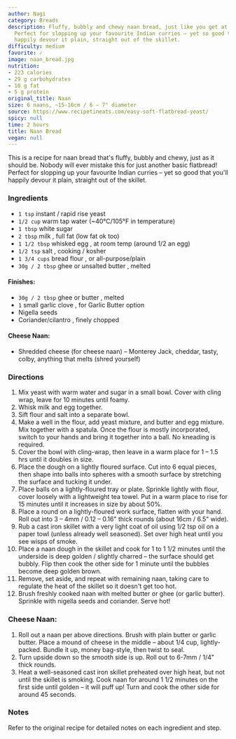 ```yaml
---
author: Nagi
category: Breads
description: Fluffy, bubbly and chewy naan bread, just like you get at Indian restaurants.
  Perfect for slopping up your favourite Indian curries – yet so good that you'll
  happily devour it plain, straight out of the skillet.
difficulty: medium
favorite: ✓
image: naan_bread.jpg
nutrition:
- 223 calories
- 29 g carbohydrates
- 10 g fat
- 5 g protein
original_title: Naan
size: 6 naans, ~15-16cm / 6 – 7" diameter
source: https://www.recipetineats.com/easy-soft-flatbread-yeast/
spicy: null
time: 2 hours
title: Naan Bread
vegan: null
---
```

This is a recipe for naan bread that's fluffy, bubbly and chewy, just as it should be. Nobody will ever mistake this for just another basic flatbread! Perfect for slopping up your favourite Indian curries – yet so good that you'll happily devour it plain, straight out of the skillet.

### Ingredients

* `1 tsp` instant / rapid rise yeast
* `1/2 cup` warm tap water (~40°C/105°F in temperature)
* `1 tbsp` white sugar
* `2 tbsp` milk , full fat (low fat ok too)
* `1 1/2 tbsp` whisked egg , at room temp (around 1/2 an egg)
* `1/2 tsp` salt , cooking / kosher
* `1 3/4 cups` bread flour , or all-purpose/plain
* `30g / 2 tbsp` ghee or unsalted butter , melted

#### Finishes:

* `30g / 2 tbsp` ghee or butter , melted
* `1` small garlic clove , for Garlic Butter option
* Nigella seeds
* Coriander/cilantro , finely chopped

#### Cheese Naan:

* Shredded cheese (for cheese naan) – Monterey Jack, cheddar, tasty, colby, anything that melts (shred yourself)

### Directions

1. Mix yeast with warm water and sugar in a small bowl. Cover with cling wrap, leave for 10 minutes until foamy.
2. Whisk milk and egg together.
3. Sift flour and salt into a separate bowl.
4. Make a well in the flour, add yeast mixture, and butter and egg mixture. Mix together with a spatula. Once the flour is mostly incorporated, switch to your hands and bring it together into a ball. No kneading is required.
5. Cover the bowl with cling-wrap, then leave in a warm place for 1 – 1.5 hrs until it doubles in size.
6. Place the dough on a lightly floured surface. Cut into 6 equal pieces, then shape into balls into spheres with a smooth surface by stretching the surface and tucking it under.
7. Place balls on a lightly-floured tray or plate. Sprinkle lightly with flour, cover loosely with a lightweight tea towel. Put in a warm place to rise for 15 minutes until it increases in size by about 50%.
8. Place a round on a lightly-floured work surface, flatten with your hand. Roll out into 3 – 4mm / 0.12 – 0.16" thick rounds (about 16cm / 6.5" wide).
9. Rub a cast iron skillet with a very light coat of oil using 1/2 tsp oil on a paper towl (unless already well seasoned). Set over high heat until you see wisps of smoke.
10. Place a naan dough in the skillet and cook for 1 to 1 1/2 minutes until the underside is deep golden / slightly charred – the surface should get bubbly. Flip then cook the other side for 1 minute until the bubbles become deep golden brown.
11. Remove, set aside, and repeat with remaining naan, taking care to regulate the heat of the skillet so it doesn't get too hot.
12. Brush freshly cooked naan with melted butter or ghee (or garlic butter). Sprinkle with nigella seeds and coriander. Serve hot!

### Cheese Naan:

1. Roll out a naan per above directions. Brush with plain butter or garlic butter. Place a mound of cheese in the middle – about 1/4 cup, lightly-packed. Bundle it up, money bag-style, then twist to seal.
2. Turn upside down so the smooth side is up. Roll out to 6-7mm / 1/4" thick rounds.
3. Heat a well-seasoned cast iron skillet preheated over high heat, but not until the skillet is smoking. Cook naan for around 1 1/2 minutes on the first side until golden – it will puff up! Turn and cook the other side for around 45 seconds.

### Notes

Refer to the original recipe for detailed notes on each ingredient and step.